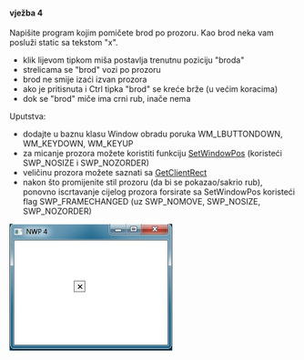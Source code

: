 #### vježba 4

Napišite program kojim pomičete brod po prozoru. Kao brod neka vam posluži static sa tekstom "x". 
* klik lijevom tipkom miša postavlja trenutnu poziciju "broda"
* strelicama se "brod" vozi po prozoru
* brod ne smije izaći izvan prozora
* ako je pritisnuta i Ctrl tipka "brod" se kreće brže (u većim koracima)
* dok se "brod" miče ima crni rub, inače nema

Uputstva:
* dodajte u baznu klasu Window obradu poruka WM_LBUTTONDOWN, WM_KEYDOWN, WM_KEYUP
* za micanje prozora možete koristiti funkciju [SetWindowPos](https://msdn.microsoft.com/en-us/library/windows/desktop/ms633545%28v=vs.85%29.aspx) (koristeći SWP_NOSIZE i SWP_NOZORDER) 
* veličinu prozora možete saznati sa [GetClientRect](https://msdn.microsoft.com/en-us/library/windows/desktop/ms633503%28v=vs.85%29.aspx)
* nakon što promijenite stil prozoru (da bi se pokazao/sakrio rub), ponovno iscrtavanje cijelog prozora forsirate sa SetWindowPos koristeći flag SWP_FRAMECHANGED (uz SWP_NOMOVE, SWP_NOSIZE, SWP_NOZORDER)

![ship](/screenshot.jpg?raw=true)
